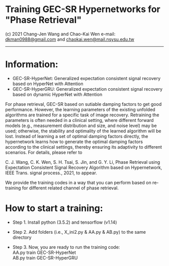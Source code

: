 # Training GEC-SR Hypernetworks for "Phase Retrieval"
(c) 2021 Chang-Jen Wang and Chao-Kai Wen e-mail: dkman0988@gmail.com and chaokai.wen@mail.nsysu.edu.tw

--------------------------------------------------------------------------------------------------------------------------
# Information:
- GEC-SR-HyperNet: Generalized expectation consistent signal recovery based on HyperNet with Attention
- GEC-SR-HyperGRU: Generalized expectation consistent signal recovery based on dynamic HyperNet with Attention

For phase retrieval, GEC-SR based on sutiable damping factors to get good performance.
However, the learning parameters of the existing unfolded algorithms are trained for a specific task of image recovery. 
Retraining the parameters is often needed in a clinical setting, where different forward models (e.g., measurement distribution and size, and noise level) may be used; otherwise, the stability and optimality of the learned algorithm will be lost.
Instead of learning a set of optimal damping factors directly, the hypernetwork learns how to generate the optimal damping factors according to the clinical settings, thereby ensuring its adaptivity to different scenarios. For details, please refer to 

C. J. Wang, C. K. Wen, S. H. Tsai, S. Jin, and G. Y. Li, Phase Retrieval using Expectation Consistent Signal Recovery Algorithm based on Hypernetwork, IEEE Trans. signal process., 2021, to appear.

We provide the training codes in a way that you can perform based on re-training for different related channel of phase retrieval.


# How to start a training:
- Step 1. Install python (3.5.2) and tensorflow (v1.14)

- Step 2. Add folders (i.e., X_ini2.py & AA.py & AB.py) to the same directory
  
- Step 3. Now, you are ready to run the training code:<br>
  AA.py train GEC-SR-HyperNet <br>
  AB.py train GEC-SR-HyperGRU
  


